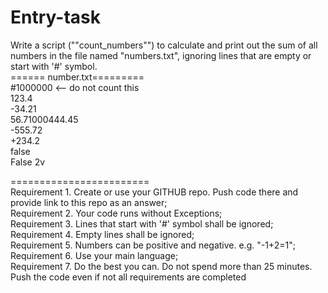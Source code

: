# Entry-task
Write a script (""count_numbers"") to calculate and print out the sum of all numbers in the file named "numbers.txt", ignoring lines that are empty or start with '#' symbol.  
====== number.txt=========  
#1000000 <-- do not count this  
123.4  
-34.21  
56.71000444.45  
-555.72  
+234.2  
false  
False 2v  
  
========================  
Requirement 1. Create or use your GITHUB repo. Push code there and provide link to this repo as an answer;  
Requirement 2. Your code runs without Exceptions;  
Requirement 3. Lines that start with '#' symbol shall be ignored;  
Requirement 4. Empty lines shall be ignored;  
Requirement 5. Numbers can be positive and negative. e.g. "-1+2=1";  
Requirement 6. Use your main language;  
Requirement 7. Do the best you can. Do not spend more than 25 minutes. Push the code even if not all requirements are completed  
